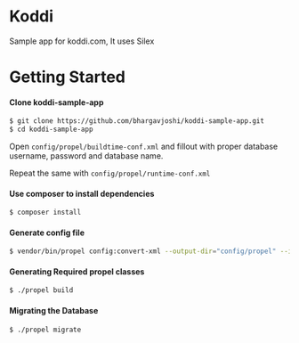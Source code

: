 Koddi
========

Sample app for koddi.com, It uses Silex 


Getting Started
===============

#### Clone koddi-sample-app

```bash
$ git clone https://github.com/bhargavjoshi/koddi-sample-app.git
$ cd koddi-sample-app
```

Open `config/propel/buildtime-conf.xml` and fillout with proper database username, password and database name.


Repeat the same with `config/propel/runtime-conf.xml`


#### Use composer to install dependencies

```bash
$ composer install
```

#### Generate config file

```bash
$ vendor/bin/propel config:convert-xml --output-dir="config/propel" --input-dir="config/propel"
```

#### Generating Required propel classes

```bash
$ ./propel build
```

#### Migrating the Database

```bash
$ ./propel migrate
```
